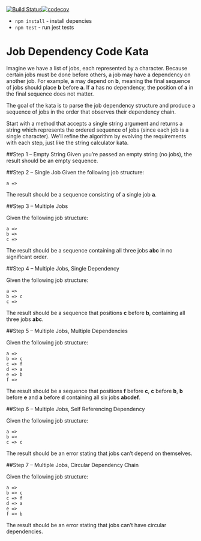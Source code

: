 
[![Build Status](https://travis-ci.org/TomEWilkinson/Job-Dependency-Kata-Js.svg?branch=master)](https://travis-ci.org/TomEWilkinson/Job-Dependency-Kata-Js)[![codecov](https://codecov.io/gh/TomEWilkinson/Job-Dependency-Kata-Js/branch/master/graph/badge.svg)](https://codecov.io/gh/TomEWilkinson/Job-Dependency-Kata-Js)


- `npm install` - install depencies
- `npm test` - run jest tests

Job Dependency Code Kata
==============

Imagine we have a list of jobs, each represented by a character. Because certain jobs must be done before others, a job may have a dependency on another job. 
For example, **a** may depend on **b**, meaning the final sequence of jobs should place **b** before **a**. If **a** has no dependency, the position of **a** in the final sequence 
does not matter.

The goal of the kata is to parse the job dependency structure and produce a sequence of jobs in the order that observes their dependency chain.

Start with a method that accepts a single string argument and returns a string which represents the ordered sequence of jobs (since each job is a single character). We’ll refine the algorithm by evolving the requirements with each step, just like the string calculator kata.

##Step 1 – Empty String
Given you’re passed an empty string (no jobs), the result should be an empty sequence.


##Step 2 – Single Job
Given the following job structure:

```
a =>
```

The result should be a sequence consisting of a single job **a**.


##Step 3 – Multiple Jobs

Given the following job structure:

```
a =>
b =>
c =>
```

The result should be a sequence containing all three jobs **abc** in no significant order.


##Step 4 – Multiple Jobs, Single Dependency

Given the following job structure:

```
a =>
b => c
c =>
```

The result should be a sequence that positions **c** before **b**, containing all three jobs **abc**.


##Step 5 – Multiple Jobs, Multiple Dependencies

Given the following job structure:

```
a =>
b => c
c => f
d => a
e => b
f =>
```

The result should be a sequence that positions **f** before **c**, **c** before **b**, **b** before **e** and **a** before **d** containing all six jobs **abcdef**.


##Step 6 – Multiple Jobs, Self Referencing Dependency

Given the following job structure:

```
a =>
b =>
c => c
```

The result should be an error stating that jobs can’t depend on themselves.


##Step 7 – Multiple Jobs, Circular Dependency Chain

Given the following job structure:

```
a =>
b => c
c => f
d => a
e =>
f => b
```

The result should be an error stating that jobs can’t have circular dependencies.

